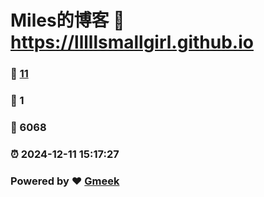 # Miles的博客 :link: https://lllllsmallgirl.github.io 
### :page_facing_up: [11](https://lllllsmallgirl.github.io/tag.html) 
### :speech_balloon: 1 
### :hibiscus: 6068 
### :alarm_clock: 2024-12-11 15:17:27 
### Powered by :heart: [Gmeek](https://github.com/Meekdai/Gmeek)

